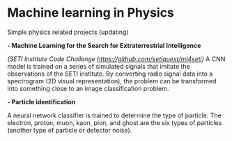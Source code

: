 # Machine learning in Physics
Simple physics related projects (updating)

**- Machine Learning for the Search for Extraterrestrial Intelligence**

*(SETI Institute Code Challenge https://github.com/setiquest/ml4seti)*
A CNN model is trained on a series of simulated signals that imitate the observations of the SETI institute.
By converting radio signal data into a spectrogram (2D visual representation), the problem can be transformed into something close to an image classification problem.



**- Particle identification**

A neural network classifier is trained to determine the type of particle. The electron, proton, muon, kaon, pion, and ghost are the six types of particles (another type of particle or detector noise).
